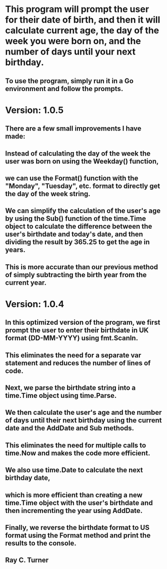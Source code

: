# This program will prompt the user for their date of birth, and then it will calculate current age, the day of the week you were born on, and the number of days until your next birthday.

## To use the program, simply run it in a Go environment and follow the prompts.

# Version: 1.0.5
## There are a few small improvements I have made:
## Instead of calculating the day of the week the user was born on using the Weekday() function,
## we can use the Format() function with the "Monday", "Tuesday", etc. format to directly get the day of the week string.
## We can simplify the calculation of the user's age by using the Sub() function of the time.Time object to calculate the difference between the user's birthdate and today's date, and then dividing the result by 365.25 to get the age in years.
## This is more accurate than our previous method of simply subtracting the birth year from the current year.

# Version: 1.0.4
## In this optimized version of the program, we first prompt the user to enter their birthdate in UK format (DD-MM-YYYY) using fmt.Scanln.
## This eliminates the need for a separate var statement and reduces the number of lines of code.
## Next, we parse the birthdate string into a time.Time object using time.Parse.
## We then calculate the user's age and the number of days until their next birthday using the current date and the AddDate and Sub methods.
## This eliminates the need for multiple calls to time.Now and makes the code more efficient.
## We also use time.Date to calculate the next birthday date,
## which is more efficient than creating a new time.Time object with the user's birthdate and then incrementing the year using AddDate.
## Finally, we reverse the birthdate format to US format using the Format method and print the results to the console.

## Ray C. Turner